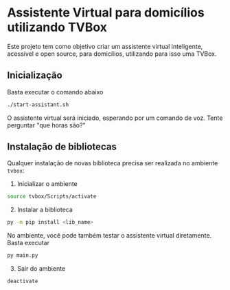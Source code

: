 # Assistente Virtual para domicílios utilizando TVBox

Este projeto tem como objetivo criar um assistente virtual inteligente, acessível e open source, para domicílios, utilizando para isso uma TVBox.

## Inicialização
Basta executar o comando abaixo

```bash
./start-assistant.sh
```
O assistente virtual será iniciado, esperando por um comando de voz.
Tente perguntar "que horas são?"

## Instalação de bibliotecas
Qualquer instalação de novas biblioteca precisa ser realizada no ambiente `tvbox`:
1. Inicializar o ambiente

```bash
source tvbox/Scripts/activate
```

2. Instalar a biblioteca

```bash
py -m pip install <lib_name>
```
No ambiente, você pode também testar o assistente virtual diretamente. Basta executar
```bash
py main.py
```

3. Sair do ambiente

```bash
deactivate
```